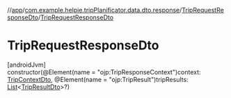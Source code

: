 //[app](../../../index.md)/[com.example.helpie.tripPlanificator.data.dto.response](../index.md)/[TripRequestResponseDto](index.md)/[TripRequestResponseDto](-trip-request-response-dto.md)

# TripRequestResponseDto

[androidJvm]\
constructor(@Element(name = &quot;ojp:TripResponseContext&quot;)context: [TripContextDto](../-trip-context-dto/index.md), @Element(name = &quot;ojp:TripResult&quot;)tripResults: [List](https://kotlinlang.org/api/latest/jvm/stdlib/kotlin.collections/-list/index.html)&lt;[TripResultDto](../-trip-result-dto/index.md)&gt;?)
